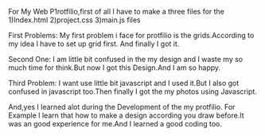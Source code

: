 For My Web P1rotfilio,first of all I have to make a three files for the 1)Index.html 2)project.css 3)main.js files

First Problems:
My first problem i face for protfilio is the grids.According to my idea I have to set up grid first.
And finally I got it.

Second One:
I am little bit confused in the my design and I waste my so much time for think.But now I got this Design.And I am so happy.

Third Problem:
I want use little bit javascript and I used it.But I also got confused in javascript too.Then finally I got the my photos using 
Javascript.

And,yes I learned alot during the Development of the my protfilio.
For Example I learn that how to make a design according you draw before.It was an good experience for me.And I learned a good coding too.